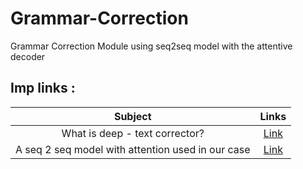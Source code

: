 # Grammar-Correction
Grammar Correction Module using seq2seq model with the attentive decoder

## Imp links :

| Subject | Links |
| :---: | :---: | 
| What is deep - text corrector? | [Link](http://atpaino.com/2017/01/03/deep-text-correcter.html) | 
| A seq 2 seq model with attention used in our case | [Link](https://github.com/AladdinPerzon/Machine-Learning-Collection/blob/master/ML/Pytorch/more_advanced/Seq2Seq_attention/seq2seq_attention.py) |







